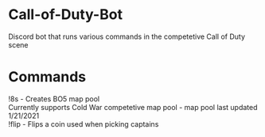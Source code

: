 # Call-of-Duty-Bot

Discord bot that runs various commands in the competetive Call of Duty scene

# Commands
!8s - Creates BO5 map pool\
  Currently supports Cold War competetive map pool - map pool last updated 1/21/2021\
!flip - Flips a coin used when picking captains
